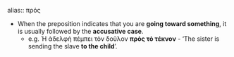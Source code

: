 alias:: πρός

- When the preposition indicates that you are **going toward something**, it is usually followed by the **accusative case**.
	- e.g. Ἡ ἀδελφὴ πέμπει τὸν δοῦλον **πρὸς τὸ τέκνον** - ‘The sister is sending the slave **to the child**’.